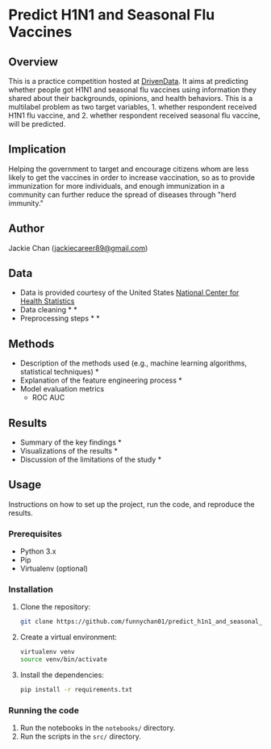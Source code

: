 # Predict H1N1 and Seasonal Flu Vaccines

## Overview

This is a practice competition hosted at [DrivenData](https://www.drivendata.org/competitions/66/flu-shot-learning/). It aims at predicting whether people got H1N1 and seasonal flu vaccines using information they shared about their backgrounds, opinions, and health behaviors. This is a multilabel problem as two target variables, 1. whether respondent received H1N1 flu vaccine, and 2. whether respondent received seasonal flu vaccine, will be predicted.

## Implication

Helping the government to target and encourage citizens whom are less likely to get the vaccines in order to increase vaccination, so as to provide immunization for more individuals, and enough immunization in a community can further reduce the spread of diseases through "herd immunity."

## Author

Jackie Chan (jackiecareer89@gmail.com)


## Data

*   Data is provided courtesy of the United States [National Center for Health Statistics](https://www.cdc.gov/nchs/index.html?CDC_AA_refVal=https%3A%2F%2Fwww.cdc.gov%2Fnchs%2Findex.htm)
*   Data cleaning
    *
    *  
*   Preprocessing steps
    * 
    * 

## Methods

*   Description of the methods used (e.g., machine learning algorithms, statistical techniques)
    * 
*   Explanation of the feature engineering process
    * 
*   Model evaluation metrics
    * ROC AUC

## Results

*   Summary of the key findings
    * 
*   Visualizations of the results
    * 
*   Discussion of the limitations of the study
    * 

## Usage

Instructions on how to set up the project, run the code, and reproduce the results.

### Prerequisites

*   Python 3.x
*   Pip
*   Virtualenv (optional)

### Installation

1.  Clone the repository:

    ```bash
    git clone https://github.com/funnychan01/predict_h1n1_and_seasonal_flu_vaccines
    ```

2.  Create a virtual environment:

    ```bash
    virtualenv venv
    source venv/bin/activate
    ```

3.  Install the dependencies:

    ```bash
    pip install -r requirements.txt
    ```

### Running the code

1.  Run the notebooks in the `notebooks/` directory.
2.  Run the scripts in the `src/` directory.
